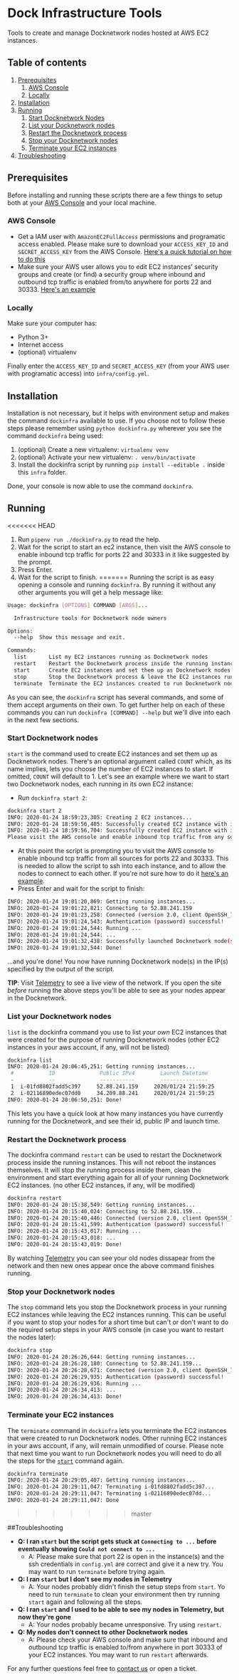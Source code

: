 # Dock Infrastructure Tools
Tools to create and manage Docknetwork nodes hosted at AWS EC2 instances.

## Table of contents
1. [Prerequisites](#prerequisites)
    1. [AWS Console](#aws-console)
    1. [Locally](#locally)
1. [Installation](#installation)
1. [Running](#running)
    1. [Start Docknetwork Nodes](#start-docknetwork-nodes)
    1. [List your Docknetwork nodes](#list-your-docknetwork-nodes)
    1. [Restart the Docknetwork process](#restart-the-docknetwork-process)
    1. [Stop your Docknetwork nodes](#stop-your-docknetwork-nodes)
    1. [Terminate your EC2 instances](#terminate-your-ec2-instances)
1. [Troubleshooting](#troubleshooting)


## Prerequisites
Before installing and running these scripts there are a few things to setup both at your [AWS Console](https://console.aws.amazon.com/) and your local machine.

### AWS Console
- Get a IAM user with `AmazonEC2FullAccess` permissions and programatic access enabled. Please make sure to download your `ACCESS_KEY_ID` and `SECRET_ACCESS_KEY` from the AWS Console. [Here's a quick tutorial on how to do this](https://www.teckriders.com/2019/05/create-aws-iam-user-with-programmatic-access/)
- Make sure your AWS user allows you to edit EC2 instances' security groups and create (or find) a security group where inbound and outbound tcp traffic is enabled from/to anywhere for ports 22 and 30333. [Here's an example](docs/security_group.md) 

### Locally
Make sure your computer has:
- Python 3+
- Internet access
- (optional) virtualenv 

Finally enter the `ACCESS_KEY_ID` and `SECRET_ACCESS_KEY` (from your AWS user with programatic access) into `infra/config.yml`.

## Installation
Installation is not necessary, but it helps with environment setup and makes the command `dockinfra` available to use. If you choose not to follow these steps please remember using `python dockinfra.py` wherever you see the command `dockinfra` being used: 
1. (optional) Create a new virtualenv: `virtualenv venv`
1. (optional) Activate your new virtualenv: `. venv/bin/activate`
1. Install the dockinfra script by running `pip install --editable .` inside this `infra` folder.

Done, your console is now able to use the command `dockinfra`.

## Running
<<<<<<< HEAD
1. Run `pipenv run ./dockinfra.py` to read the help.
1. Wait for the script to start an ec2 instance, then visit the AWS console to enable inbound tcp traffic for ports 22 and 30333 in it like suggested by the prompt.
1. Press Enter.
1. Wait for the script to finish.
=======
Running the script is as easy opening a console and running `dockinfra`. By running it without any other arguments you will get a help message like:
```bash
Usage: dockinfra [OPTIONS] COMMAND [ARGS]...

  Infrastructure tools for Docknetwork node owners

Options:
  --help  Show this message and exit.

Commands:
  list       List my EC2 instances running as Docknetwork nodes
  restart    Restart the Docknetwork process inside the running instances
  start      Create EC2 instances and set them up as Docknetwork nodes
  stop       Stop the Docknetwork process & leave the EC2 instances running
  terminate  Terminate the EC2 instances created to run Docknetwork nodes
```
As you can see, the `dockinfra` script has several commands, and some of them accept arguments on their own.
To get further help on each of these commands you can run `dockinfra [COMMAND] --help` but we'll dive into each in the next few sections.  


### Start Docknetwork nodes
`start` is the command used to create EC2 instances and set them up as Docknetwork nodes.
There's an optional argument called `COUNT` which, as its name implies, lets you choose the number of EC2 instances to start. If omitted, `COUNT` will default to 1.
Let's see an example where we want to start two Docknetwork nodes, each running in its own EC2 instance: 
- Run `dockinfra start 2`:
```bash
dockinfra start 2
INFO: 2020-01-24 18:59:23,305: Creating 2 EC2 instances...
INFO: 2020-01-24 18:59:56,405: Successfully created EC2 instance with id 'i-01fd8802fadd5c397'.
INFO: 2020-01-24 18:59:56,704: Successfully created EC2 instance with id 'i-02116890edec07dd0'.
Please visit the AWS console and enable inbound tcp traffic from any source for ports 22 and 30333 on your newly created instance(s) before hitting Enter:
```
- At this point the script is prompting you to visit the AWS console to enable inbound tcp traffic from all sources for ports 22 and 30333. This is needed to allow the script to ssh into each instance, and to allow the nodes to connect to each other. If you're not sure how to do it [here's an example](docs/security_group.md).
- Press Enter and wait for the script to finish:
```bash
INFO: 2020-01-24 19:01:20,869: Getting running instances...
INFO: 2020-01-24 19:01:22,821: Connecting to 52.88.241.159
INFO: 2020-01-24 19:01:23,258: Connected (version 2.0, client OpenSSH_7.6p1)
INFO: 2020-01-24 19:01:24,543: Authentication (password) successful!
INFO: 2020-01-24 19:01:24,544: Running ...
INFO: 2020-01-24 19:01:24,544: ...
INFO: 2020-01-24 19:01:32,438: Successfully launched Docknetwork node(s) at: ['52.88.241.159', '34.209.88.241']
INFO: 2020-01-24 19:01:32,544: Done!
```
...and you're done!
You now have running Docknetwork node(s) in the IP(s) specified by the output of the script. 

**TIP**: Visit [Telemetry](https://telemetry.polkadot.io/#/Vasaplatsen%20Ved%20Testnet) to see a live view of the network. If you open the site *before* running the above steps you'll be able to see as your nodes appear in the Docknetwork.

### List your Docknetwork nodes
`list` is the dockinfra command you use to list _your own_ EC2 instances that were created for the purpose of running Docknetwork nodes (other EC2 instances in your aws account, if any, will not be listed)
```bash
dockinfra list
INFO: 2020-01-24 20:06:45,251: Getting running instances...
 #           ID              Public IPv4        Launch Datetime   
 -           --              -----------        ---------------   
 1  i-01fd8802fadd5c397     52.88.241.159     2020/01/24 21:59:25 
 2  i-02116890edec07dd0     34.209.88.241     2020/01/24 21:59:25 
INFO: 2020-01-24 20:06:50,251: Done!

```
This lets you have a quick look at how many instances you have currently running for the Docknetwork, and see their id, public IP and launch time. 

### Restart the Docknetwork process 
The dockinfra command `restart` can be used to restart the Docknetwork process inside the running instances. This will not reboot the instances themselves. It will stop the running process inside them, clean the environment and start everything again for all of your running Docknetwork EC2 instances. (no other EC2 instances, if any, will be modified)
```bash
dockinfra restart
INFO: 2020-01-24 20:15:38,549: Getting running instances...
INFO: 2020-01-24 20:15:40,024: Connecting to 52.88.241.159...
INFO: 2020-01-24 20:15:40,446: Connected (version 2.0, client OpenSSH_7.6p1)
INFO: 2020-01-24 20:15:41,599: Authentication (password) successful!
INFO: 2020-01-24 20:15:43,017: Running ...
INFO: 2020-01-24 20:15:43,018: ...
INFO: 2020-01-24 20:15:43,019: Done!
```
By watching [Telemetry](https://telemetry.polkadot.io/#/Vasaplatsen%20Ved%20Testnet) you can see your old nodes dissapear from the network and then new ones appear once the above command finishes running.
 
### Stop your Docknetwork nodes
The `stop` command lets you stop the Docknetwork process in your running EC2 instances while leaving the EC2 instances running. This can be useful if you want to stop your nodes for a short time but can't or don't want to do the required setup steps in your AWS console (in case you want to restart the nodes later):
```bash
dockinfra stop
INFO: 2020-01-24 20:26:26,644: Getting running instances...
INFO: 2020-01-24 20:26:28,180: Connecting to 52.88.241.159...
INFO: 2020-01-24 20:26:28,671: Connected (version 2.0, client OpenSSH_7.6p1)
INFO: 2020-01-24 20:26:29,935: Authentication (password) successful!
INFO: 2020-01-24 20:26:29,936: Running ...
INFO: 2020-01-24 20:26:34,413: ...
INFO: 2020-01-24 20:26:34,413: Done!

```

### Terminate your EC2 instances
The `terminate` command in `dockinfra` lets you terminate the EC2 instances that were created to run Docknetwork nodes. Other running EC2 instances in your aws account, if any, will remain unmodified of course.
Please note that next time you want to run Docknetwork nodes you will need to do all the steps for the [`start`](#start) command again. 
```bash
dockinfra terminate
INFO: 2020-01-24 20:29:05,407: Getting running instances...
INFO: 2020-01-24 20:29:11,047: Terminating i-01fd8802fadd5c397...
INFO: 2020-01-24 20:29:11,047: Terminating i-02116890edec07dd...
INFO: 2020-01-24 20:29:11,047: Done
```
>>>>>>> master

##Troubleshooting
- **Q: I ran `start` but the script gets stuck at `Connecting to ...` before eventually showing `Could not connect to ...`** 
  - A:  Please make sure that port 22 is open in the instance(s) and the ssh credentials in `config.yml` are correct and give it a new try. You may want to run `terminate` before trying again.
- **Q: I ran `start` but I don't see my nodes in Telemetry** 
  - A: Your nodes probably didn't finish the setup steps from `start`. Yo need to run `terminate` to clean your environment then try running `start` again and following all the steps.
- **Q: I ran `start` and I used to be able to see my nodes in Telemetry, but now they're gone** 
  - A: Your nodes probably became unresponsive. Try using `restart`.
- **Q: My nodes don't connect to other Docknetwork nodes** 
  - A: Please check your AWS console and make sure that inbound and outbound tcp traffic is enabled to/from anywhere in port 30333 of your EC2 instances. You may want to run `restart` afterwards.
  
For any further questions feel free to [contact us](https://dock.io/) or open a ticket.
